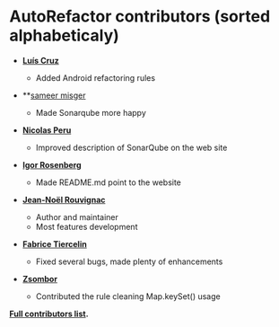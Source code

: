 AutoRefactor contributors (sorted alphabeticaly)
================================================

* **[Luís Cruz](https://github.com/luiscruz)**

  * Added Android refactoring rules

* **[sameer misger](https://github.com/misgersameer)

  * Made Sonarqube more happy

* **[Nicolas Peru](https://github.com/benzonico)**

  * Improved description of SonarQube on the web site

* **[Igor Rosenberg](https://github.com/igorrosenberg)**

  * Made README.md point to the website

* **[Jean-Noël Rouvignac](https://github.com/JnRouvignac)**

  * Author and maintainer
  * Most features development

* **[Fabrice Tiercelin](https://github.com/Fabrice-TIERCELIN)**

  * Fixed several bugs, made plenty of enhancements
	
* **[Zsombor](https://github.com/gzsombor)**

  * Contributed the rule cleaning Map.keySet() usage

**[Full contributors list](https://github.com/JnRouvignac/AutoRefactor/contributors).**

